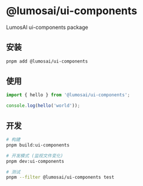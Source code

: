 # @lumosai/ui-components

LumosAI ui-components package

## 安装

```bash
pnpm add @lumosai/ui-components
```

## 使用

```typescript
import { hello } from '@lumosai/ui-components';

console.log(hello('world'));
```

## 开发

```bash
# 构建
pnpm build:ui-components

# 开发模式 (监视文件变化)
pnpm dev:ui-components

# 测试
pnpm --filter @lumosai/ui-components test
```
